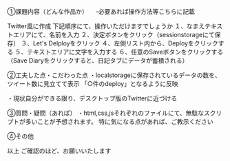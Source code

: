 ①課題内容（どんな作品か） 　-必要あれば操作方法等こちらに記載

Twitter風に作成 下記順序にて、操作いただけますでしょうか 
１、なまえテキストエリアにて、名前を入力 
２、決定ボタンをクリック（sessionstorageにて保存） 
３、Let's Delployをクリック 
４、左側リスト内から、Deployをクリックする 
５、テキストエリアに文字を入力する
６、任意のSaveボタンをクリックする（Save Diaryをクリックすると、日記タブにデータが蓄積される）

②工夫した点・こだわった点 
・localstorageに保存されているデータの数を、ツイート数に見立てて表示
「○件のdeploy」となるように反映

・現状自分ができる限り、デスクトップ版のTwitterに近づける

③質問・疑問（あれば） 
・html,css,jsそれぞれのファイルにて、無駄なスクリプトが多いことが予想されます。 特に気になる点があれば、ご教示ください

④その他

以上 ご確認のほど、お願いいたします
